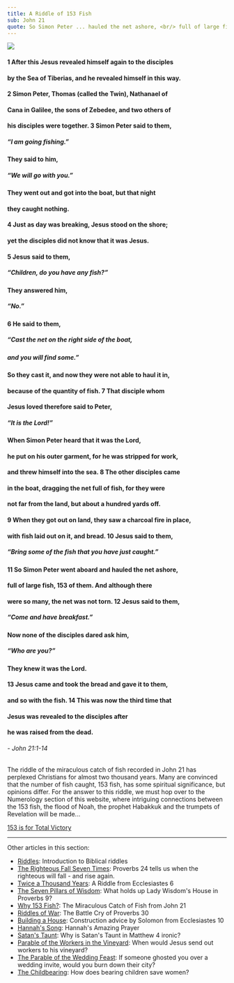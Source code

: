 ```yaml
---
title: A Riddle of 153 Fish
sub: John 21
quote: So Simon Peter ... hauled the net ashore, <br/> full of large fish, 153 of them. <br/> And although there were so many, <br/>the net was not torn. - John 21:11
---
```


<img class="center" src="images/catching-fish.png" />

#### 1 After this Jesus revealed himself again to the disciples 
#### by the Sea of Tiberias, and he revealed himself in this way. 
#### 2 Simon Peter, Thomas (called the Twin), Nathanael of 
#### Cana in Galilee, the sons of Zebedee, and two others of 
#### his disciples were together. 3 Simon Peter said to them, 
##### “I am going fishing.” 
#### They said to him, 
##### “We will go with you.” 
#### They went out and got into the boat, but that night 
#### they caught nothing.
#### 4 Just as day was breaking, Jesus stood on the shore; 
#### yet the disciples did not know that it was Jesus. 
#### 5 Jesus said to them, 
##### “Children, do you have any fish?” 
#### They answered him, 
##### “No.” 
#### 6 He said to them, 
##### “Cast the net on the right side of the boat, 
##### and you will find some.” 
#### So they cast it, and now they were not able to haul it in, 
#### because of the quantity of fish. 7 That disciple whom 
#### Jesus loved therefore said to Peter, 
##### “It is the Lord!” 
#### When Simon Peter heard that it was the Lord, 
#### he put on his outer garment, for he was stripped for work, 
#### and threw himself into the sea. 8 The other disciples came 
#### in the boat, dragging the net full of fish, for they were 
#### not far from the land, but about a hundred yards off.
#### 9 When they got out on land, they saw a charcoal fire in place, 
#### with fish laid out on it, and bread. 10 Jesus said to them, 
##### “Bring some of the fish that you have just caught.” 
#### 11 So Simon Peter went aboard and hauled the net ashore, 
#### full of large fish, **153 of them**. And although there 
#### were so many, **the net was not torn**. 12 Jesus said to them, 
##### “Come and have breakfast.” 
#### Now none of the disciples dared ask him, 
##### “Who are you?” 
#### They knew it was the Lord. 
#### 13 Jesus came and took the bread and gave it to them, 
#### and so with the fish. 14 This was now the third time that 
#### Jesus was revealed to the disciples after 
#### he was raised from the dead.
###### - John 21:1-14

The riddle of the miraculous catch of fish recorded in John 21 has
perplexed Christians for almost two thousand years. Many are convinced
that the number of fish caught, 153 fish, has some spiritual significance, but opinions differ.
For the answer to this riddle, we must hop over to the Numerology section of this website,
where intriguing connections between the 153 fish, the flood of Noah, the prophet Habakkuk and the 
trumpets of Revelation will be made...

[153 is for Total Victory](./153-is-for-total-victory.html)

<hr/>

Other articles in this section:

  - [Riddles](./riddles.html): Introduction to Biblical riddles
  - [The Righteous Fall Seven Times](./the-righteous-fall-seven-times.html): Proverbs 24 tells us when the righteous will fall - and rise again.
  - [Twice a Thousand Years](./twice-a-thousand-years.html): A Riddle from Ecclesiastes 6
  - [The Seven Pillars of Wisdom](./seven-pillars-riddle.html): What holds up Lady Wisdom's House in Proverbs 9?
  - [Why 153 Fish?](./riddle-of-153-fish.html): The Miraculous Catch of Fish from John 21
  - [Riddles of War](./riddles-of-war.html): The Battle Cry of Proverbs 30
  - [Building a House](./building-a-house.html): Construction advice by Solomon from Ecclesiastes 10
  - [Hannah's Song](./hannah-s-song.html): Hannah's Amazing Prayer
  - [Satan's Taunt](./satan-s-taunt.html): Why is Satan's Taunt in Matthew 4 ironic?
  - [Parable of the Workers in the Vineyard](./vineyard-parable.html): When would Jesus send out workers to his vineyard?
  - [The Parable of the Wedding Feast](./wedding-parable.html): If someone ghosted you over a wedding invite, would you burn down their city?
  - [The Childbearing](./the-childbearing.html): How does bearing children save women?
  
